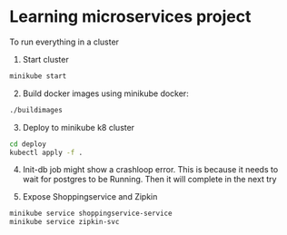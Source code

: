 # Learning microservices project

To run everything in a cluster
1. Start cluster
```bash
minikube start
```
2. Build docker images using minikube docker:
```bash
./buildimages
```
3. Deploy to minikube k8 cluster
```bash
cd deploy
kubectl apply -f .
```

4. Init-db job might show a crashloop error. This is because
it needs to wait for postgres to be Running. Then it will complete in
the next try

5. Expose Shoppingservice and Zipkin
```bash
minikube service shoppingservice-service
minikube service zipkin-svc
```
